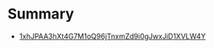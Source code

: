 # Summary​

* [1xhJPAA3hXt4G7M1oQ96jTnxmZd9i0gJwxJiD1XVLW4Y](1xhJPAA3hXt4G7M1oQ96jTnxmZd9i0gJwxJiD1XVLW4Y/README.md)

